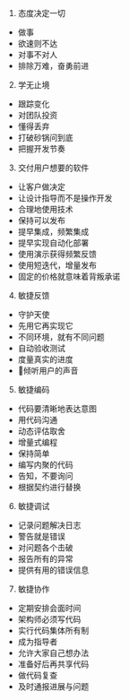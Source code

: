 1. 态度决定一切
- 做事
- 欲速则不达
- 对事不对人
- 排除万难，奋勇前进

2. 学无止境
- 跟踪变化
- 对团队投资
- 懂得丢弃
- 打破砂锅问到底
- 把握开发节奏

3. 交付用户想要的软件
- 让客户做决定
- 让设计指导而不是操作开发
- 合理地使用技术
- 保持可以发布
- 提早集成，频繁集成
- 提早实现自动化部署
- 使用演示获得频繁反馈
- 使用短迭代，增量发布
- 固定的价格就意味着背叛承诺

4. 敏捷反馈
- 守护天使
- 先用它再实现它
- 不同环境，就有不同问题
- 自动验收测试
- 度量真实的进度
- 倾听用户的声音

5. 敏捷编码
- 代码要清晰地表达意图
- 用代码沟通
- 动态评估取舍
- 增量式编程
- 保持简单
- 编写内聚的代码
- 告知，不要询问
- 根据契约进行替换

6. 敏捷调试
- 记录问题解决日志
- 警告就是错误
- 对问题各个击破
- 报告所有的异常
- 提供有用的错误信息

7. 敏捷协作
- 定期安排会面时间
- 架构师必须写代码
- 实行代码集体所有制
- 成为指导者
- 允许大家自己想办法
- 准备好后再共享代码
- 做代码复查
- 及时通报进展与问题